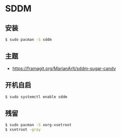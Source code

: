 # SDDM

## 安装

```sh
$ sudo pacman -S sddm
```

## 主题

- https://framagit.org/MarianArlt/sddm-sugar-candy

## 开机自启

```sh
$ sudo systemctl enable sddm
```

## 残留

```sh
$ sudo pacman -S xorg-xsetroot
$ xsetroot -gray
```
